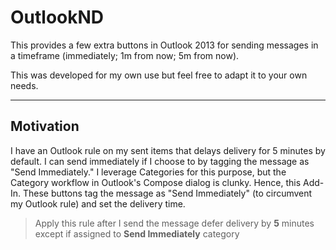 OutlookND
===================

This provides a few extra buttons in Outlook 2013 for sending messages in a timeframe (immediately; 1m from now; 5m from now). 

This was developed for my own use but feel free to adapt it to your own needs.

----------
Motivation
-------
I have an Outlook rule on my sent items that delays delivery for 5 minutes by default. I can send immediately if I choose to by tagging the message as "Send Immediately." I leverage Categories for this purpose, but the Category workflow in Outlook's Compose dialog is clunky. Hence, this Add-In. These buttons tag the message as "Send Immediately" (to circumvent my Outlook rule) and set the delivery time.

> Apply this rule after I send the message 
> defer delivery by **5** minutes
> except if assigned to **Send Immediately** category

